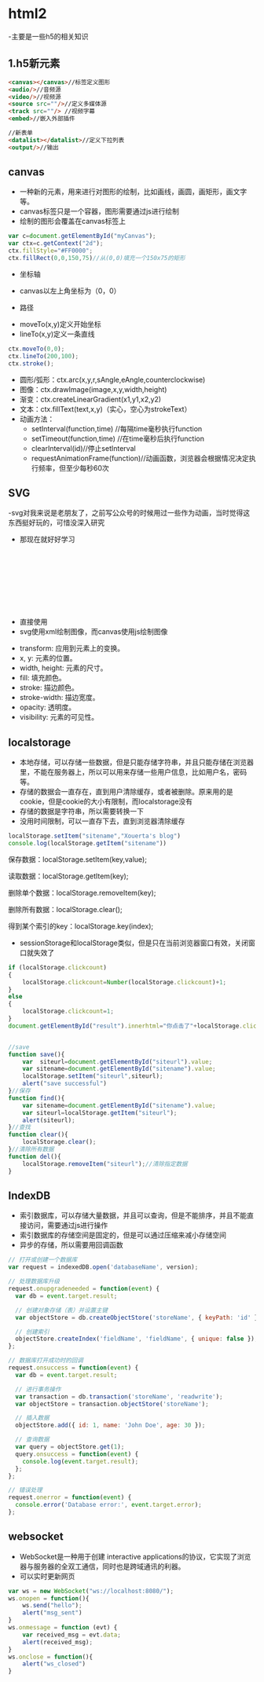 # html2
-主要是一些h5的相关知识
## 1.h5新元素
```html
<canvas></canvas>//标签定义图形
<audio/>//音频源
<video/>//视频源
<source src=""/>//定义多媒体源
<track src=""/> //视频字幕
<embed>//嵌入外部插件

//新表单
<datalist></datalist>//定义下拉列表
<output/>//输出
```
## canvas
- 一种新的元素，用来进行对图形的绘制，比如画线，画圆，画矩形，画文字等。
- canvas标签只是一个容器，图形需要通过js进行绘制
- 绘制的图形会覆盖在canvas标签上
```javascript
var c=document.getElementById("myCanvas");
var ctx=c.getContext("2d");
ctx.fillStyle="#FF0000";
ctx.fillRect(0,0,150,75)//从(0,0)填充一个150x75的矩形
```
* 坐标轴

- canvas以左上角坐标为（0，0）

* 路径

- moveTo(x,y)定义开始坐标
- lineTo(x,y)定义一条直线
```javascript
ctx.moveTo(0,0);
ctx.lineTo(200,100);
ctx.stroke();
```

* 圆形/弧形：ctx.arc(x,y,r,sAngle,eAngle,counterclockwise)
* 图像：ctx.drawImage(image,x,y,width,height)
* 渐变：ctx.createLinearGradient(x1,y1,x2,y2)
* 文本：ctx.fillText(text,x,y)（实心，空心为strokeText）
* 动画方法：
  - setInterval(function,time) //每隔time毫秒执行function
  - setTimeout(function,time) //在time毫秒后执行function
  - clearInterval(id)//停止setInterval
  - requestAnimationFrame(function)//动画函数，浏览器会根据情况决定执行频率，但至少每秒60次

## SVG
-svg对我来说是老朋友了，之前写公众号的时候用过一些作为动画，当时觉得这东西挺好玩的，可惜没深入研究
- 那现在就好好学习

* 直接使用<svg>标签，就可以将其嵌入到HTML里
* svg使用xml绘制图像，而canvas使用js绘制图像

- transform: 应用到元素上的变换。
- x, y: 元素的位置。
- width, height: 元素的尺寸。
- fill: 填充颜色。
- stroke: 描边颜色。
- stroke-width: 描边宽度。
- opacity: 透明度。
- visibility: 元素的可见性。

## localstorage
- 本地存储，可以存储一些数据，但是只能存储字符串，并且只能存储在浏览器里，不能在服务器上，所以可以用来存储一些用户信息，比如用户名，密码等。
- 存储的数据会一直存在，直到用户清除缓存，或者被删除。原来用的是cookie，但是cookie的大小有限制，而localstorage没有
- 存储的数据是字符串，所以需要转换一下
- 没用时间限制，可以一直存下去，直到浏览器清除缓存
```javascript
localStorage.setItem("sitename","Xouerta's blog")
console.log(localStorage.getItem("sitename"))
```

保存数据：localStorage.setItem(key,value);

读取数据：localStorage.getItem(key);

删除单个数据：localStorage.removeItem(key);

删除所有数据：localStorage.clear();

得到某个索引的key：localStorage.key(index);
- sessionStorage和localStorage类似，但是只在当前浏览器窗口有效，关闭窗口就失效了
```javascript
if (localStorage.clickcount)
{
    localStorage.clickcount=Number(localStorage.clickcount)+1;
}
else
{
    localStorage.clickcount=1;
}
document.getElementById("result").innerhtml="你点击了"+localStorage.clickcount+"次";


//save
function save(){
    var  siteurl=document.getElementById("siteurl").value;
    var sitename=document.getElementById("sitename").value;
    localStorage.setItem("siteurl",siteurl);
    alert("save successful")
}//保存
function find(){
    var sitename=document.getElementById("sitename").value;
    var siteurl=localStorage.getItem("siteurl");
    alert(siteurl);
}//查找
function clear(){
    localStorage.clear();
}//清除所有数据
function del(){
    localStorage.removeItem("siteurl");//清除指定数据
}
```
## IndexDB
- 索引数据库，可以存储大量数据，并且可以查询，但是不能排序，并且不能直接访问，需要通过js进行操作
- 索引数据库的存储空间是固定的，但是可以通过压缩来减小存储空间
- 异步的存储，所以需要用回调函数
```javascript
// 打开或创建一个数据库
var request = indexedDB.open('databaseName', version);

// 处理数据库升级
request.onupgradeneeded = function(event) {
  var db = event.target.result;

  // 创建对象存储（表）并设置主键
  var objectStore = db.createObjectStore('storeName', { keyPath: 'id' });

  // 创建索引
  objectStore.createIndex('fieldName', 'fieldName', { unique: false });
};

// 数据库打开成功时的回调
request.onsuccess = function(event) {
  var db = event.target.result;

  // 进行事务操作
  var transaction = db.transaction('storeName', 'readwrite');
  var objectStore = transaction.objectStore('storeName');

  // 插入数据
  objectStore.add({ id: 1, name: 'John Doe', age: 30 });

  // 查询数据
  var query = objectStore.get(1);
  query.onsuccess = function(event) {
    console.log(event.target.result);
  };
};

// 错误处理
request.onerror = function(event) {
  console.error('Database error:', event.target.error);
};
```
## websocket
- WebSocket是一种用于创建 interactive applications的协议，它实现了浏览器与服务器的全双工通信，同时也是跨域通讯的利器。
- 可以实时更新网页

```javascript
var ws = new WebSocket("ws://localhost:8080/");
ws.onopen = function(){
    ws.send("hello");
    alert("msg_sent")
}
ws.onmessage = function (evt) { 
    var received_msg = evt.data;
    alert(received_msg);
}
ws.onclose = function(){
    alert("ws_closed")
}
```
